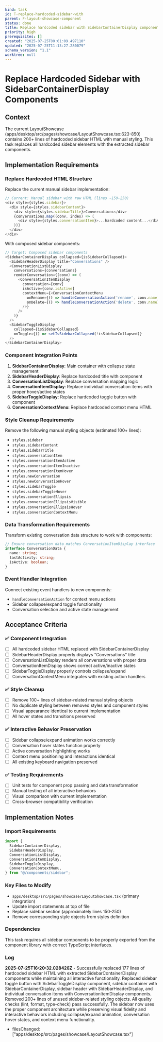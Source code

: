 ```yaml
---
kind: task
id: T-replace-hardcoded-sidebar-with
parent: F-layout-showcase-component
status: done
title: Replace hardcoded sidebar with SidebarContainerDisplay components
priority: high
prerequisites: []
created: "2025-07-25T00:01:09.497110"
updated: "2025-07-25T11:13:27.280079"
schema_version: "1.1"
worktree: null
---
```


# Replace Hardcoded Sidebar with SidebarContainerDisplay Components

## Context

The current LayoutShowcase (apps/desktop/src/pages/showcase/LayoutShowcase.tsx:623-850) contains 200+ lines of hardcoded sidebar HTML with manual styling. This task replaces all hardcoded sidebar elements with the extracted sidebar components.

## Implementation Requirements

### Replace Hardcoded HTML Structure

Replace the current manual sidebar implementation:

```typescript
// Current: Manual sidebar with raw HTML (lines ~150-250)
<div style={styles.sidebar}>
  <div style={styles.sidebarContent}>
    <div style={styles.sidebarTitle}>Conversations</div>
    {conversations.map((conv, index) => (
      <div style={styles.conversationItem}>...hardcoded content...</div>
    ))}
  </div>
</div>
```

With composed sidebar components:

```typescript
// Target: Composed sidebar components
<SidebarContainerDisplay collapsed={isSidebarCollapsed}>
  <SidebarHeaderDisplay title="Conversations" />
  <ConversationListDisplay
    conversations={conversations}
    renderConversation={(conv) => (
      <ConversationItemDisplay
        conversation={conv}
        isActive={conv.isActive}
        contextMenu={<ConversationContextMenu
          onRename={() => handleConversationAction('rename', conv.name)}
          onDelete={() => handleConversationAction('delete', conv.name)}
        />}
      />
    )}
  />
  <SidebarToggleDisplay
    collapsed={isSidebarCollapsed}
    onToggle={() => setIsSidebarCollapsed(!isSidebarCollapsed)}
  />
</SidebarContainerDisplay>
```

### Component Integration Points

1. **SidebarContainerDisplay**: Main container with collapse state management
2. **SidebarHeaderDisplay**: Replace hardcoded title with component
3. **ConversationListDisplay**: Replace conversation mapping logic
4. **ConversationItemDisplay**: Replace individual conversation items with proper hover/active states
5. **SidebarToggleDisplay**: Replace hardcoded toggle button with component
6. **ConversationContextMenu**: Replace hardcoded context menu HTML

### Style Cleanup Requirements

Remove the following manual styling objects (estimated 100+ lines):

- `styles.sidebar`
- `styles.sidebarContent`
- `styles.sidebarTitle`
- `styles.conversationItem`
- `styles.conversationItemActive`
- `styles.conversationItemInactive`
- `styles.conversationItemHover`
- `styles.newConversation`
- `styles.newConversationHover`
- `styles.sidebarToggle`
- `styles.sidebarToggleHover`
- `styles.conversationEllipsis`
- `styles.conversationEllipsisVisible`
- `styles.conversationEllipsisHover`
- `styles.conversationContextMenu`

### Data Transformation Requirements

Transform existing conversation data structure to work with components:

```typescript
// Ensure conversation data matches ConversationItemDisplay interface
interface ConversationData {
  name: string;
  lastActivity: string;
  isActive: boolean;
}
```

### Event Handler Integration

Connect existing event handlers to new components:

- `handleConversationAction` for context menu actions
- Sidebar collapse/expand toggle functionality
- Conversation selection and active state management

## Acceptance Criteria

### ✅ **Component Integration**

- [ ] All hardcoded sidebar HTML replaced with SidebarContainerDisplay
- [ ] SidebarHeaderDisplay properly displays "Conversations" title
- [ ] ConversationListDisplay renders all conversations with proper data
- [ ] ConversationItemDisplay shows correct active/inactive states
- [ ] SidebarToggleDisplay properly controls collapse/expand
- [ ] ConversationContextMenu integrates with existing action handlers

### ✅ **Style Cleanup**

- [ ] Remove 100+ lines of sidebar-related manual styling objects
- [ ] No duplicate styling between removed styles and component styles
- [ ] Visual appearance identical to current implementation
- [ ] All hover states and transitions preserved

### ✅ **Interactive Behavior Preservation**

- [ ] Sidebar collapse/expand animation works correctly
- [ ] Conversation hover states function properly
- [ ] Active conversation highlighting works
- [ ] Context menu positioning and interactions identical
- [ ] All existing keyboard navigation preserved

### ✅ **Testing Requirements**

- [ ] Unit tests for component prop passing and data transformation
- [ ] Manual testing of all interactive behaviors
- [ ] Visual comparison with current implementation
- [ ] Cross-browser compatibility verification

## Implementation Notes

### Import Requirements

```typescript
import {
  SidebarContainerDisplay,
  SidebarHeaderDisplay,
  ConversationListDisplay,
  ConversationItemDisplay,
  SidebarToggleDisplay,
  ConversationContextMenu,
} from "@/components/sidebar";
```

### Key Files to Modify

- `apps/desktop/src/pages/showcase/LayoutShowcase.tsx` (primary integration)
- Update import statements at top of file
- Replace sidebar section (approximately lines 150-250)
- Remove corresponding style objects from styles definition

### Dependencies

This task requires all sidebar components to be properly exported from the component library with correct TypeScript interfaces.

### Log

**2025-07-25T16:20:32.028426Z** - Successfully replaced 177 lines of hardcoded sidebar HTML with extracted SidebarContainerDisplay components while maintaining all interactive functionality. Replaced sidebar toggle button with SidebarToggleDisplay component, sidebar container with SidebarContainerDisplay, sidebar header with SidebarHeaderDisplay, and individual conversation items with ConversationItemDisplay components. Removed 200+ lines of unused sidebar-related styling objects. All quality checks (lint, format, type-check) pass successfully. The sidebar now uses the proper component architecture while preserving visual fidelity and interactive behaviors including collapse/expand animation, conversation hover states, and context menu functionality.

- filesChanged: ["apps/desktop/src/pages/showcase/LayoutShowcase.tsx"]
